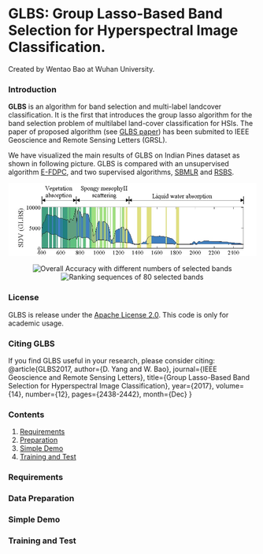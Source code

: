 # GLBS: Group Lasso-Based Band Selection for Hyperspectral Image Classification.
Created by Wentao Bao at Wuhan University.

### Introduction
**GLBS** is an algorithm for band selection and multi-label landcover classification. It is the first that introduces the group lasso algorithm for the band selection problem of multilabel land-cover classification for HSIs. The paper of proposed algorithm (see [GLBS paper](http://ieeexplore.ieee.org/document/8113687/)) has been submited to IEEE Geoscience and Remote Sensing Letters (GRSL).

We have visualized the main results of GLBS on Indian Pines dataset as shown in following picture. GLBS is compared with an unsupervised algorithm [E-FDPC](http://ieeexplore.ieee.org/document/7161371), and two supervised algorithms, [SBMLR](http://www.sciencedirect.com/science/article/pii/S0303243411001371) and [RSBS](http://ieeexplore.ieee.org/abstract/document/7104131).

![](https://raw.githubusercontent.com/Cogito2012/GLBS/master/paper/spectrum_glbs.jpg "Ranking sequences of 80 selected bands")

<center class="half">
    <img src="https://github.com/Cogito2012/GLBS/tree/master/paper/India_OA.bmp" title="Overall Accuracy with different numbers of selected bands" height="100"/>
    <img src="https://github.com/Cogito2012/GLBS/tree/master/paper/IndianPines.bmp" title="Ranking sequences of 80 selected bands" height="100"/>
</center>

### License
GLBS is release under the [Apache License 2.0](https://github.com/Cogito2012/GLBS/tree/master/LICENSE). This code is only for academic usage.

### Citing GLBS
If you find GLBS useful in your research, please consider citing:
    @article{GLBS2017, 
        author={D. Yang and W. Bao}, 
        journal={IEEE Geoscience and Remote Sensing Letters}, 
        title={Group Lasso-Based Band Selection for Hyperspectral Image Classification}, 
        year={2017}, 
        volume={14}, 
        number={12}, 
        pages={2438-2442}, 
        month={Dec}
    }

### Contents
1. [Requirements](#requirements)
2. [Preparation](#data-preparation)
3. [Simple Demo](#simple-demo)
4. [Training and Test](#training-and-test)

### Requirements


### Data Preparation

### Simple Demo

### Training and Test


